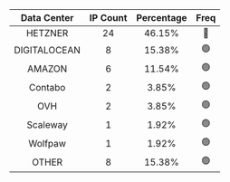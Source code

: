 | Data Center | IP Count | Percentage | Freq |
|:------------:|:--------:|:-----------:|:-----:|
| HETZNER | 24 | 46.15% | 🔴 |
| DIGITALOCEAN | 8 | 15.38% | 🟢 |
| AMAZON | 6 | 11.54% | 🟢 |
| Contabo | 2 | 3.85% | 🟢 |
| OVH | 2 | 3.85% | 🟢 |
| Scaleway | 1 | 1.92% | 🟢 |
| Wolfpaw | 1 | 1.92% | 🟢 |
| OTHER | 8 | 15.38% | 🟢 |